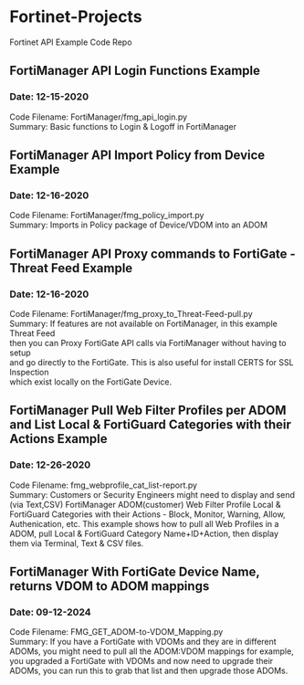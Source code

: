 # Fortinet-Projects
Fortinet API Example Code Repo

## FortiManager API Login Functions Example
### Date: 12-15-2020
Code Filename: FortiManager/fmg_api_login.py  
Summary: Basic functions to Login & Logoff in FortiManager  

## FortiManager API Import Policy from Device Example
### Date: 12-16-2020
Code Filename: FortiManager/fmg_policy_import.py  
Summary: Imports in Policy package of Device/VDOM into an ADOM  

## FortiManager API Proxy commands to FortiGate - Threat Feed Example
### Date: 12-16-2020
Code Filename: FortiManager/fmg_proxy_to_Threat-Feed-pull.py  
Summary: If features are not available on FortiManager, in this example Threat Feed  
         then you can Proxy FortiGate API calls via FortiManager without having to setup  
         and go directly to the FortiGate. This is also useful for install CERTS for SSL Inspection  
         which exist locally on the FortiGate Device.  

## FortiManager Pull Web Filter Profiles per ADOM and List Local & FortiGuard Categories with their Actions Example
### Date: 12-26-2020
Code Filename: fmg_webprofile_cat_list-report.py  
Summary: Customers or Security Engineers might need to display and send (via Text,CSV) FortiManager ADOM(customer) 
         Web Filter Profile Local & FortiGuard Categories with their Actions - Block, Monitor, Warning, Allow, Authenication, etc.
         This example shows how to pull all Web Profiles in a ADOM, pull Local & FortiGuard Category Name+ID+Action, then
         display them via Terminal, Text & CSV files.	 

## FortiManager With FortiGate Device Name, returns VDOM to ADOM mappings
### Date: 09-12-2024
Code Filename: FMG_GET_ADOM-to-VDOM_Mapping.py  
Summary: If you have a FortiGate with VDOMs and they are in different ADOMs, you might need to pull all the ADOM:VDOM mappings for example, 
         you upgraded a FortiGate with VDOMs and now need to upgrade their ADOMs, you can run this to grab that list and then upgrade those ADOMs.  
